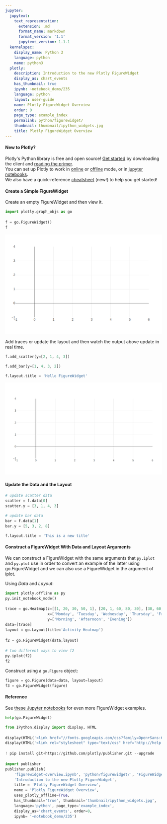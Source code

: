 ```yaml
---
jupyter:
  jupytext:
    text_representation:
      extension: .md
      format_name: markdown
      format_version: '1.1'
      jupytext_version: 1.1.1
  kernelspec:
    display_name: Python 3
    language: python
    name: python3
  plotly:
    description: Introduction to the new Plotly FigureWidget
    display_as: chart_events
    has_thumbnail: true
    ipynb: ~notebook_demo/235
    language: python
    layout: user-guide
    name: Plotly FigureWidget Overview
    order: 0
    page_type: example_index
    permalink: python/figurewidget/
    thumbnail: thumbnail/ipython_widgets.jpg
    title: Plotly FigureWidget Overview
---
```


#### New to Plotly?
Plotly's Python library is free and open source! [Get started](https://plot.ly/python/getting-started/) by downloading the client and [reading the primer](https://plot.ly/python/getting-started/).
<br>You can set up Plotly to work in [online](https://plot.ly/python/getting-started/#initialization-for-online-plotting) or [offline](https://plot.ly/python/getting-started/#initialization-for-offline-plotting) mode, or in [jupyter notebooks](https://plot.ly/python/getting-started/#start-plotting-online).
<br>We also have a quick-reference [cheatsheet](https://images.plot.ly/plotly-documentation/images/python_cheat_sheet.pdf) (new!) to help you get started!


#### Create a Simple FigureWidget
Create an empty FigureWidget and then view it.

```python
import plotly.graph_objs as go

f = go.FigureWidget()
f
```

<img src='https://raw.githubusercontent.com/michaelbabyn/plot_data/master/empty_fw.png'>


Add traces or update the layout and then watch the output above update in real time.

```python
f.add_scatter(y=[2, 1, 4, 3])
```

```python
f.add_bar(y=[1, 4, 3, 2])
```

```python
f.layout.title = 'Hello FigureWidget'
```

<img src='https://raw.githubusercontent.com/michaelbabyn/plot_data/master/figurewidget-create.gif'>


#### Update the Data and the Layout

```python
# update scatter data
scatter = f.data[0]
scatter.y = [3, 1, 4, 3]
```

```python
# update bar data
bar = f.data[1]
bar.y = [5, 3, 2, 8]
```

```python
f.layout.title = 'This is a new title'
```

#### Construct a FigureWidget With Data and Layout Arguments


We can construct a FigureWidget with the same arguments that `py.iplot` and `py.plot` use in order to convert an example of the latter using go.FigureWidget and we can also use a FigureWidget in the argument of iplot.


Using *Data* and *Layout*:

```python
import plotly.offline as py
py.init_notebook_mode()

trace = go.Heatmap(z=[[1, 20, 30, 50, 1], [20, 1, 60, 80, 30], [30, 60, 1, -10, 20]],
                   x=['Monday', 'Tuesday', 'Wednesday', 'Thursday', 'Friday'],
                   y=['Morning', 'Afternoon', 'Evening'])
data=[trace]
layout = go.Layout(title='Activity Heatmap')

f2 = go.FigureWidget(data,layout)

# two different ways to view f2
py.iplot(f2)
f2
```

Construct using a `go.Figure` object:

```python
figure = go.Figure(data=data, layout=layout)
f3 = go.FigureWidget(figure)
```

#### Reference


See [these Jupyter notebooks](https://github.com/jonmmease/plotly_ipywidget_notebooks) for even more FigureWidget examples.

```python
help(go.FigureWidget)
```

```python
from IPython.display import display, HTML

display(HTML('<link href="//fonts.googleapis.com/css?family=Open+Sans:600,400,300,200|Inconsolata|Ubuntu+Mono:400,700" rel="stylesheet" type="text/css" />'))
display(HTML('<link rel="stylesheet" type="text/css" href="http://help.plot.ly/documentation/all_static/css/ipython-notebook-custom.css">'))

! pip install git+https://github.com/plotly/publisher.git --upgrade
    
import publisher
publisher.publish(
    'figurewidget-overview.ipynb', 'python/figurewidget/', 'FigureWidget | Plotly',
    'Introduction to the new Plotly FigureWidget',
    title = 'Plotly FigureWidget Overview',
    name = 'Plotly FigureWidget Overview',
    uses_plotly_offline=True,
    has_thumbnail='true', thumbnail='thumbnail/ipython_widgets.jpg', 
    language='python', page_type='example_index', 
    display_as='chart_events', order=0,
    ipynb= '~notebook_demo/235')
```

```python

```